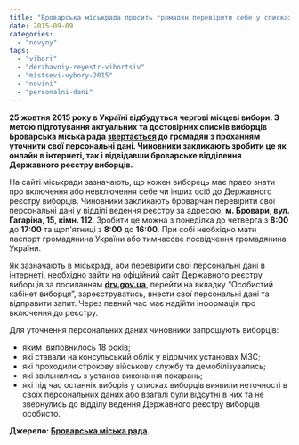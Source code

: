 ```yaml
---
title: "Броварська міськрада просить громадян перевірити себе у списках виборців"
date: 2015-09-09
categories: 
  - "novyny"
tags: 
  - "vibori"
  - "derzhavniy-reyestr-vibortsiv"
  - "mistsevi-vybory-2015"
  - "novini"
  - "personalni-dani"
---
```


**25 жовтня 2015 року в Україні відбудуться чергові місцеві вибори. З метою підготування актуальних та достовірних списків виборців Броварська міська рада [звертається](http://docs.pravo-znaty.org.ua/p27256/09.09.2015) до громадян з проханням уточнити свої персональні дані. Чиновники закликають зробити це як онлайн в інтернеті, так і відвідавши броварське відділення Державного реєстру виборців.**

На сайті міськради зазначають, що кожен виборець має право знати про включення або невключення себе чи інших осіб до Державного реєстру виборців. Чиновники закликають броварчан перевірити свої персональні дані у відділі ведення реєстру за адресою: **м. Бровари, вул. Гагаріна, 15, кімн. 112**. Зробити це можна з понеділка до четверга з **8:00** до **17:00** та щоп'ятниці з **8:00** до **16:00**. При собі необхідно мати паспорт громадянина України або тимчасове посвідчення громадянина України.

Як зазначають в міськраді, аби перевірити свої персональні дані в інтернеті, необхідно зайти на офіційний сайт Державного реєстру виборців за посиланням [**drv.gov.ua**](https://www.drv.gov.ua/portal/!cm_core.cm_index), перейти на вкладку “Особистий кабінет виборця”, зареєструватись, внести свої персональні дані та відправити запит. Через певний час має надійти інформація про включення до реєстру.

Для уточнення персональних даних чиновники запрошують виборців:

- яким  виповнилось 18 років;
- які ставали на консульський облік у відомчих установах МЗС;
- які проходили строкову військову службу та демобілізувались;
- які звільнились з установ виконання покарань;
- які під час останніх виборів у списках виборців виявили неточності в своїх персональних даних або взагалі були відсутні в них та не звернулись до відділу ведення Державного реєстру виборців особисто.

**Джерело: [Броварська міська рада](http://docs.pravo-znaty.org.ua/p27256/09.09.2015).**

